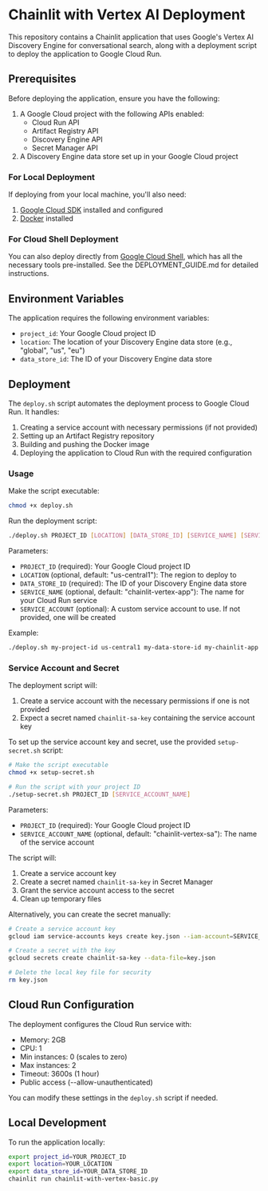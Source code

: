 # Chainlit with Vertex AI Deployment

This repository contains a Chainlit application that uses Google's Vertex AI Discovery Engine for conversational search, along with a deployment script to deploy the application to Google Cloud Run.

## Prerequisites

Before deploying the application, ensure you have the following:

1. A Google Cloud project with the following APIs enabled:
   - Cloud Run API
   - Artifact Registry API
   - Discovery Engine API
   - Secret Manager API
2. A Discovery Engine data store set up in your Google Cloud project

### For Local Deployment

If deploying from your local machine, you'll also need:

1. [Google Cloud SDK](https://cloud.google.com/sdk/docs/install) installed and configured
2. [Docker](https://docs.docker.com/get-docker/) installed

### For Cloud Shell Deployment

You can also deploy directly from [Google Cloud Shell](https://shell.cloud.google.com/), which has all the necessary tools pre-installed. See the DEPLOYMENT_GUIDE.md for detailed instructions.

## Environment Variables

The application requires the following environment variables:

- `project_id`: Your Google Cloud project ID
- `location`: The location of your Discovery Engine data store (e.g., "global", "us", "eu")
- `data_store_id`: The ID of your Discovery Engine data store

## Deployment

The `deploy.sh` script automates the deployment process to Google Cloud Run. It handles:

1. Creating a service account with necessary permissions (if not provided)
2. Setting up an Artifact Registry repository
3. Building and pushing the Docker image
4. Deploying the application to Cloud Run with the required configuration

### Usage

Make the script executable:

```bash
chmod +x deploy.sh
```

Run the deployment script:

```bash
./deploy.sh PROJECT_ID [LOCATION] [DATA_STORE_ID] [SERVICE_NAME] [SERVICE_ACCOUNT]
```

Parameters:
- `PROJECT_ID` (required): Your Google Cloud project ID
- `LOCATION` (optional, default: "us-central1"): The region to deploy to
- `DATA_STORE_ID` (required): The ID of your Discovery Engine data store
- `SERVICE_NAME` (optional, default: "chainlit-vertex-app"): The name for your Cloud Run service
- `SERVICE_ACCOUNT` (optional): A custom service account to use. If not provided, one will be created

Example:

```bash
./deploy.sh my-project-id us-central1 my-data-store-id my-chainlit-app
```

### Service Account and Secret

The deployment script will:

1. Create a service account with the necessary permissions if one is not provided
2. Expect a secret named `chainlit-sa-key` containing the service account key

To set up the service account key and secret, use the provided `setup-secret.sh` script:

```bash
# Make the script executable
chmod +x setup-secret.sh

# Run the script with your project ID
./setup-secret.sh PROJECT_ID [SERVICE_ACCOUNT_NAME]
```

Parameters:
- `PROJECT_ID` (required): Your Google Cloud project ID
- `SERVICE_ACCOUNT_NAME` (optional, default: "chainlit-vertex-sa"): The name of the service account

The script will:
1. Create a service account key
2. Create a secret named `chainlit-sa-key` in Secret Manager
3. Grant the service account access to the secret
4. Clean up temporary files

Alternatively, you can create the secret manually:

```bash
# Create a service account key
gcloud iam service-accounts keys create key.json --iam-account=SERVICE_ACCOUNT_EMAIL

# Create a secret with the key
gcloud secrets create chainlit-sa-key --data-file=key.json

# Delete the local key file for security
rm key.json
```

## Cloud Run Configuration

The deployment configures the Cloud Run service with:

- Memory: 2GB
- CPU: 1
- Min instances: 0 (scales to zero)
- Max instances: 2
- Timeout: 3600s (1 hour)
- Public access (--allow-unauthenticated)

You can modify these settings in the `deploy.sh` script if needed.

## Local Development

To run the application locally:

```bash
export project_id=YOUR_PROJECT_ID
export location=YOUR_LOCATION
export data_store_id=YOUR_DATA_STORE_ID
chainlit run chainlit-with-vertex-basic.py
```
